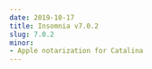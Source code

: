 ```yaml
---
date: 2019-10-17
title: Insomnia v7.0.2
slug: 7.0.2
minor:
- Apple notarization for Catalina
---
```

